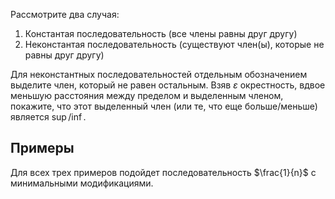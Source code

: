 Рассмотрите два случая:

1. Константая последовательность (все члены равны друг другу)
2. Неконстантая последовательность (существуют член(ы), которые не равны друг другу)

Для неконстантных последовательностей отдельным обозначением выделите член, который не равен остальным. Взяв $\varepsilon$ окрестность, вдвое меньшую расстояния между пределом и выделенным членом, покажите, что этот выделенный член (или те, что еще больше/меньше) является $\sup$/$\inf$.

## Примеры

Для всех трех примеров подойдет последовательность $\frac{1}{n}$ с минимальными модификациями.